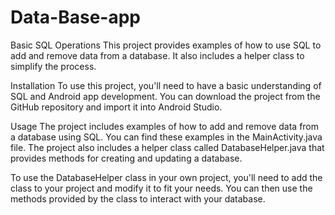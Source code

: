 # Data-Base-app
Basic SQL Operations
This project provides examples of how to use SQL to add and remove data from a database. It also includes a helper class to simplify the process.

Installation
To use this project, you'll need to have a basic understanding of SQL and Android app development. You can download the project from the GitHub repository and import it into Android Studio.

Usage
The project includes examples of how to add and remove data from a database using SQL. You can find these examples in the MainActivity.java file. The project also includes a helper class called DatabaseHelper.java that provides methods for creating and updating a database.

To use the DatabaseHelper class in your own project, you'll need to add the class to your project and modify it to fit your needs. You can then use the methods provided by the class to interact with your database.
